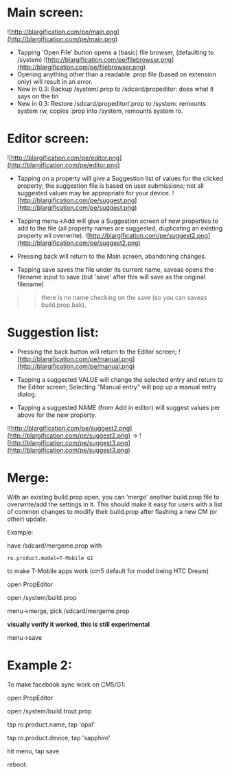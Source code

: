 # Main screen: #
![http://blargification.com/pe/main.png](http://blargification.com/pe/main.png)

  * Tapping 'Open File' button opens a (basic) file browser, (defaulting to /system)
![http://blargification.com/pe/filebrowser.png](http://blargification.com/pe/filebrowser.png)
  * Opening anything other than a readable .prop file (based on extension only) will result in an error.
  * New in 0.3: Backup /system/.prop to /sdcard/propeditor: does what it says on the tin
  * New in 0.3: Restore /sdcard/propeditor/.prop to /system: remounts system rw, copies .prop into /system, remounts system ro.


# Editor screen: #
![http://blargification.com/pe/editor.png](http://blargification.com/pe/editor.png)
  * Tapping on a property will give a Suggestion list of values for the clicked property; the suggestion file is based on user submissions; not all suggested values may be appropriate for your device.
![http://blargification.com/pe/suggest.png](http://blargification.com/pe/suggest.png)
  * Tapping  menu->Add will give a Suggestion screen of new properties to add to the file (all property names are suggested, duplicating an existing property wil overwrite).
![http://blargification.com/pe/suggest2.png](http://blargification.com/pe/suggest2.png)
  * Pressing back will return to the Main screen, abandoning changes.

  * Tapping  save saves the file under its current name, saveas opens the filename input to save (but 'save' after this will save as the original filename)
> > there is no name checking on the save (so you can saveas build.prop.bak).

# Suggestion list: #
  * Pressing the back button will return to the Editor screen;
![http://blargification.com/pe/manual.png](http://blargification.com/pe/manual.png)

  * Tapping a suggested VALUE will change the selected entry and return to the Editor screen; Selecting "Manual entry" will pop up a manual entry dialog.

  * Tapping  a suggested NAME (from Add in editor) will suggest values per above for the new property.

![http://blargification.com/pe/suggest2.png](http://blargification.com/pe/suggest2.png) -> ![http://blargification.com/pe/suggest3.png](http://blargification.com/pe/suggest3.png)


# Merge: #
With an existing build.prop open, you can 'merge' another build.prop file to overwrite/add the settings in it. This should make it easy for users with a list of common changes to modify their build.prop
after flashing a new CM (or other) update.

Example:

have /sdcard/mergeme.prop with
```
ro.product.model=T-Mobile G1
```
to make T-Mobile apps work (cm5 default for model being HTC Dream)

open PropEditor

open /system/build.prop

menu->merge, pick /sdcard/mergeme.prop

**visually verify it worked, this is still experimental**

menu->save


# Example 2: #
To make facebook sync work on CM5/G1:

open PropEditor

open /system/build.trout.prop

tap ro.product.name, tap 'opal'

tap ro.product.device, tap 'sapphire'

hit menu, tap save

reboot.
